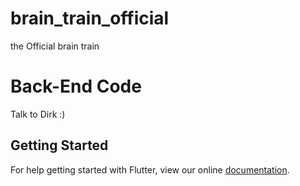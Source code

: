 # brain_train_official

the Official brain train

# Back-End Code
Talk to Dirk :)

## Getting Started

For help getting started with Flutter, view our online
[documentation](https://flutter.io/).
